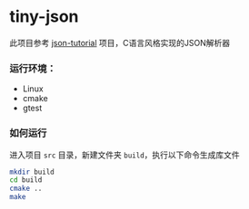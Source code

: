 # tiny-json


此项目参考 [json-tutorial](https://github.com/miloyip/json-tutorial) 项目，C语言风格实现的JSON解析器

### 运行环境：
- Linux
- cmake 
- gtest

### 如何运行

进入项目 `src` 目录，新建文件夹 `build`，执行以下命令生成库文件

```sh
mkdir build
cd build
cmake ..
make
```
